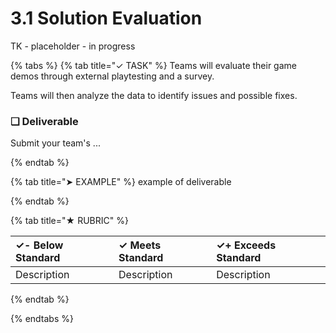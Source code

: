 # 3.1 Solution Evaluation

TK - placeholder - in progress

{% tabs %}
{% tab title="✓ TASK" %}
Teams will evaluate their game demos through external playtesting and a survey.

Teams will then analyze the data to identify issues and possible fixes.

### **❏ Deliverable**

Submit your team's ...

{% endtab %}

{% tab title="➤ EXAMPLE" %}
example of deliverable

{% endtab %}

{% tab title="★ RUBRIC" %}

| **✓- Below Standard** | **✓ Meets Standard** | **✓+ Exceeds Standard** |
| :--- | :--- | :--- |
| Description | Description | Description |

{% endtab %}

{% endtabs %}
